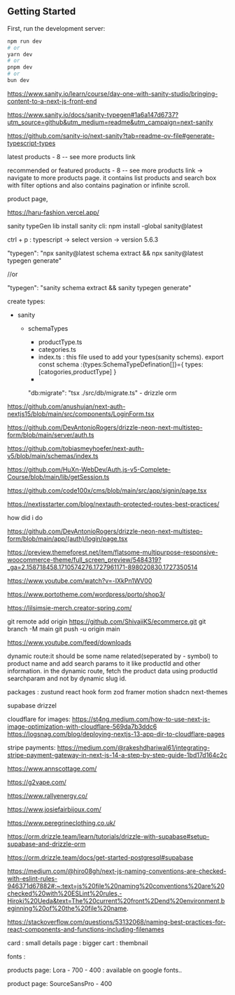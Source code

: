 ## Getting Started

First, run the development server:

```bash
npm run dev
# or
yarn dev
# or
pnpm dev
# or
bun dev
```

https://www.sanity.io/learn/course/day-one-with-sanity-studio/bringing-content-to-a-next-js-front-end

https://www.sanity.io/docs/sanity-typegen#1a6a147d6737?utm_source=github&utm_medium=readme&utm_campaign=next-sanity

https://github.com/sanity-io/next-sanity?tab=readme-ov-file#generate-typescript-types

latest products - 8 -- see more products link

recommended or featured products - 8 -- see more products link -> navigate to more products page. it contains list products and search box with filter options and also contains pagination or infinite scroll.

product page,

https://haru-fashion.vercel.app/

sanity typeGen lib
install sanity cli: npm install -global sanity@latest

ctrl + p : typescript -> select version -> version 5.6.3

"typegen": "npx sanity@latest schema extract && npx sanity@latest typegen generate"

//or

"typegen": "sanity schema extract && sanity typegen generate"

create types:

- sanity

  - schemaTypes

    - productType.ts
    - categories.ts
    - index.ts : this file used to add your types(sanity schems).
      export const schema :{types:SchemaTypeDefination[]}={
      types:[catogories,productType]
      }
    -

    "db:migrate": "tsx ./src/db/migrate.ts" - drizzle orm

https://github.com/anushujan/next-auth-nextjs15/blob/main/src/components/LoginForm.tsx

https://github.com/DevAntonioRogers/drizzle-neon-next-multistep-form/blob/main/server/auth.ts

https://github.com/tobiasmeyhoefer/next-auth-v5/blob/main/schemas/index.ts

https://github.com/HuXn-WebDev/Auth.js-v5-Complete-Course/blob/main/lib/getSession.ts

https://github.com/code100x/cms/blob/main/src/app/signin/page.tsx

https://nextjsstarter.com/blog/nextauth-protected-routes-best-practices/

how did i do

https://github.com/DevAntonioRogers/drizzle-neon-next-multistep-form/blob/main/app/(auth)/login/page.tsx

https://preview.themeforest.net/item/flatsome-multipurpose-responsive-woocommerce-theme/full_screen_preview/5484319?_ga=2.158718458.1710574276.1727961171-898020830.1727350514

https://www.youtube.com/watch?v=-IXkPn1WV00

https://www.portotheme.com/wordpress/porto/shop3/

https://lilsimsie-merch.creator-spring.com/

git remote add origin https://github.com/ShivajiKS/ecommerce.git
git branch -M main
git push -u origin main

https://www.youtube.com/feed/downloads

dynamic route:it should be some name related(seperated by - symbol) to product name and add search params to it like productId and other information.
in the dynamic route, fetch the product data using productId searchparam and not by dynamic slug id.

packages :
zustund
react hook form
zod
framer motion
shadcn
next-themes

supabase
drizzel

cloudflare for images:
https://st4ng.medium.com/how-to-use-next-js-image-optimization-with-cloudflare-569da7b3ddc6
https://logsnag.com/blog/deploying-nextjs-13-app-dir-to-cloudflare-pages

stripe payments:
https://medium.com/@rakeshdhariwal61/integrating-stripe-payment-gateway-in-next-js-14-a-step-by-step-guide-1bd17d164c2c

https://www.annscottage.com/

https://g2vape.com/

https://www.rallyenergy.co/

https://www.josiefairbijoux.com/

https://www.peregrineclothing.co.uk/

https://orm.drizzle.team/learn/tutorials/drizzle-with-supabase#setup-supabase-and-drizzle-orm

https://orm.drizzle.team/docs/get-started-postgresql#supabase

https://medium.com/@hiro08gh/next-js-naming-conventions-are-checked-with-eslint-rules-946371d67882#:~:text=js%20file%20naming%20conventions%20are%20checked%20with%20ESLint%20rules,-Hiroki%20Ueda&text=The%20current%20front%2Dend%20environment,beginning%20of%20the%20file%20name.

https://stackoverflow.com/questions/53132068/naming-best-practices-for-react-components-and-functions-including-filenames

card : small
details page : bigger
cart : thembnail

fonts :

products page: Lora - 700 - 400 : available on google fonts..

product page:
SourceSansPro - 400
